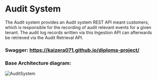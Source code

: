 # Audit System
The Audit system provides an Audit system REST API meant customers, which is responsible for the recording of audit relevant events for a given tenant. The audit log records written via this Ingestion API can afterwards be retrieved via the Audit Retrieval API.
### Swagger: https://kaizera071.github.io/diploma-project/
### Base Architecture diagram:

![AuditSystem](https://github.com/user-attachments/assets/5041ef70-16eb-40e9-9cda-8956a9ab486f)
